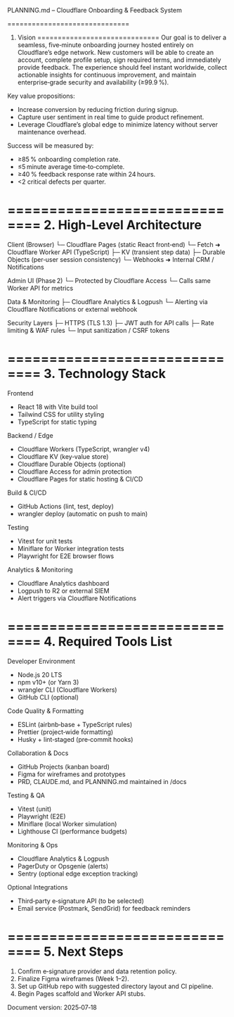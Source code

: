 PLANNING.md – Cloudflare Onboarding & Feedback System

\==============================

1. Vision
   \==============================
   Our goal is to deliver a seamless, five‑minute onboarding journey hosted entirely on Cloudflare’s edge network. New customers will be able to create an account, complete profile setup, sign required terms, and immediately provide feedback. The experience should feel instant worldwide, collect actionable insights for continuous improvement, and maintain enterprise‑grade security and availability (≥99.9 %).

Key value propositions:

* Increase conversion by reducing friction during signup.
* Capture user sentiment in real time to guide product refinement.
* Leverage Cloudflare’s global edge to minimize latency without server maintenance overhead.

Success will be measured by:

* ≥85 % onboarding completion rate.
* ≤5 minute average time‑to‑complete.
* ≥40 % feedback response rate within 24 hours.
* <2 critical defects per quarter.

\==============================
2\. High‑Level Architecture
===========================

Client (Browser)
└─ Cloudflare Pages (static React front‑end)
└─ Fetch ➜ Cloudflare Worker API (TypeScript)
├─ KV (transient step data)
├─ Durable Objects (per‑user session consistency)
└─ Webhooks ➜ Internal CRM / Notifications

Admin UI (Phase 2)
└─ Protected by Cloudflare Access
└─ Calls same Worker API for metrics

Data & Monitoring
├─ Cloudflare Analytics & Logpush
└─ Alerting via Cloudflare Notifications or external webhook

Security Layers
├─ HTTPS (TLS 1.3)
├─ JWT auth for API calls
├─ Rate limiting & WAF rules
└─ Input sanitization / CSRF tokens

\==============================
3\. Technology Stack
====================

Frontend

* React 18 with Vite build tool
* Tailwind CSS for utility styling
* TypeScript for static typing

Backend / Edge

* Cloudflare Workers (TypeScript, wrangler v4)
* Cloudflare KV (key‑value store)
* Cloudflare Durable Objects (optional)
* Cloudflare Access for admin protection
* Cloudflare Pages for static hosting & CI/CD

Build & CI/CD

* GitHub Actions (lint, test, deploy)
* wrangler deploy (automatic on push to main)

Testing

* Vitest for unit tests
* Miniflare for Worker integration tests
* Playwright for E2E browser flows

Analytics & Monitoring

* Cloudflare Analytics dashboard
* Logpush to R2 or external SIEM
* Alert triggers via Cloudflare Notifications

\==============================
4\. Required Tools List
=======================

Developer Environment

* Node.js 20 LTS
* npm v10+ (or Yarn 3)
* wrangler CLI (Cloudflare Workers)
* GitHub CLI (optional)

Code Quality & Formatting

* ESLint (airbnb‑base + TypeScript rules)
* Prettier (project‑wide formatting)
* Husky + lint‑staged (pre‑commit hooks)

Collaboration & Docs

* GitHub Projects (kanban board)
* Figma for wireframes and prototypes
* PRD, CLAUDE.md, and PLANNING.md maintained in /docs

Testing & QA

* Vitest (unit)
* Playwright (E2E)
* Miniflare (local Worker simulation)
* Lighthouse CI (performance budgets)

Monitoring & Ops

* Cloudflare Analytics & Logpush
* PagerDuty or Opsgenie (alerts)
* Sentry (optional edge exception tracking)

Optional Integrations

* Third‑party e‑signature API (to be selected)
* Email service (Postmark, SendGrid) for feedback reminders

\==============================
5\. Next Steps
==============

1. Confirm e‑signature provider and data retention policy.
2. Finalize Figma wireframes (Week 1–2).
3. Set up GitHub repo with suggested directory layout and CI pipeline.
4. Begin Pages scaffold and Worker API stubs.

Document version: 2025‑07‑18

